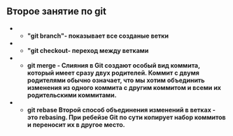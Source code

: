 ## Второе занятие по git 

 * * **"git branch"- показывает все созданые ветки** 

 * * **"git checkout- переход между ветками**

* *  **git merge - Слияния в Git создают особый вид коммита, который имеет сразу двух родителей. Коммит с двумя родителями обычно означает, что мы хотим объединить изменения из одного коммита с другим коммитом и всеми их родительскими коммитами.**

* * **git rebase  Второй способ объединения изменений в ветках - это rebasing. При ребейзе Git по сути копирует набор коммитов и переносит их в другое место.**




